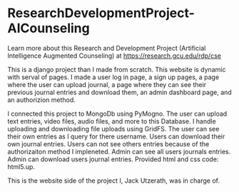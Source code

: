 # ResearchDevelopmentProject-AICounseling
Learn more about this Research and Development Project (Artificial Intelligence Augmented Counseling) at https://research.gcu.edu/rdp/cse

This is a django project than I made from scratch. This website is dynamic with serval of pages. I made a user log in page, a sign up pages, a page where the user can upload journal, a page where they can see their previous journal entries and download them, an admin dashboard page, and an authorizion method. 

I connected this project to MongoDb using PyMogno.
 The user can upload text entries, video files, audio files, and more to this Database.
 I handle uploading and downloading file uploads using GridFS.
 The user can see their own entries as I query for there username.
 Users can download their own journal entries.
 Users can not see others entries because of the authorizaiton method I impleneted.
 Admin can see all users journals entries. 
 Admin can download users journal entries.
 Provided html and css code: html5.up. 


 This is the website side of the project I, Jack Utzerath, was in charge of.
